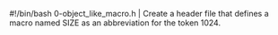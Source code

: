 #!/bin/bash
0-object_like_macro.h | Create a header file that defines a macro named SIZE as an abbreviation for the token 1024.

